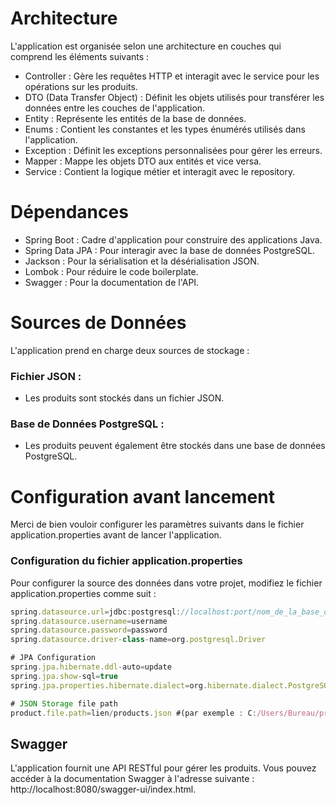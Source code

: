 # Architecture
L'application est organisée selon une architecture en couches qui comprend les éléments suivants :

- Controller : Gère les requêtes HTTP et interagit avec le service pour les opérations sur les produits.
- DTO (Data Transfer Object) : Définit les objets utilisés pour transférer les données entre les couches de l'application.
- Entity : Représente les entités de la base de données.
- Enums : Contient les constantes et les types énumérés utilisés dans l'application.
- Exception : Définit les exceptions personnalisées pour gérer les erreurs.
- Mapper : Mappe les objets DTO aux entités et vice versa.
- Service : Contient la logique métier et interagit avec le repository.

# Dépendances
- Spring Boot : Cadre d'application pour construire des applications Java.
- Spring Data JPA : Pour interagir avec la base de données PostgreSQL.
- Jackson : Pour la sérialisation et la désérialisation JSON.
- Lombok : Pour réduire le code boilerplate.
- Swagger : Pour la documentation de l'API.

# Sources de Données
L'application prend en charge deux sources de stockage :

### Fichier JSON : 
- Les produits sont stockés dans un fichier JSON.
### Base de Données PostgreSQL : 
- Les produits peuvent également être stockés dans une base de données PostgreSQL.

# Configuration avant lancement
Merci de bien vouloir configurer les paramètres suivants dans le fichier application.properties avant de lancer l'application.


### Configuration du fichier application.properties
Pour configurer la source des données dans votre projet, modifiez le fichier application.properties comme suit :
```typescript
spring.datasource.url=jdbc:postgresql://localhost:port/nom_de_la_base_de_données
spring.datasource.username=username
spring.datasource.password=password
spring.datasource.driver-class-name=org.postgresql.Driver

# JPA Configuration
spring.jpa.hibernate.ddl-auto=update
spring.jpa.show-sql=true
spring.jpa.properties.hibernate.dialect=org.hibernate.dialect.PostgreSQLDialect

# JSON Storage file path
product.file.path=lien/products.json #(par exemple : C:/Users/Bureau/product-trial-master/back/products.json )
```

## Swagger
L'application fournit une API RESTful pour gérer les produits. 
Vous pouvez accéder à la documentation Swagger à l'adresse suivante : http://localhost:8080/swagger-ui/index.html.
